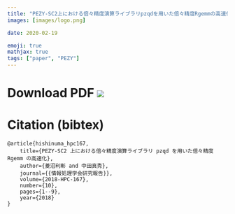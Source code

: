 ```yaml
---
title: "PEZY-SC2上における倍々精度演算ライブラリpzqdを用いた倍々精度Rgemmの高速化"
images: [images/logo.png]

date: 2020-02-19

emoji: true
mathjax: true
tags: ["paper", "PEZY"]
---
```


# Download PDF [![](https://storage.googleapis.com/numa_blog/etc/icon_pdf.png)][1] 

[1]: https://storage.googleapis.com/numa_blog/publications/HPC-167.pdf

# Citation (bibtex)

```
@article{hishinuma_hpc167,
	title={PEZY-SC2 上における倍々精度演算ライブラリ pzqd を用いた倍々精度 Rgemm の高速化},
	author={菱沼利彰 and 中田真秀},
	journal={{情報処理学会研究報告}},
	volume={2018-HPC-167},
	number={10},
	pages={1--9},
	year={2018}
}
```
